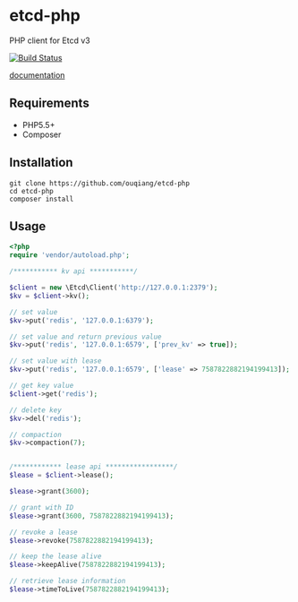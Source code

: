 # etcd-php
PHP client for Etcd v3

[![Build Status](https://travis-ci.org/ouqiang/etcd-php.png)](https://travis-ci.org/ouqiang/etcd-php)

[documentation](https://github.com/ouqiang/etcd-php/wiki)

Requirements
------------
* PHP5.5+
* Composer


Installation
------------
```shell
git clone https://github.com/ouqiang/etcd-php
cd etcd-php
composer install
```

Usage
------------

```php
<?php
require 'vendor/autoload.php';

/*********** kv api ***********/

$client = new \Etcd\Client('http://127.0.0.1:2379');
$kv = $client->kv();

// set value
$kv->put('redis', '127.0.0.1:6379');

// set value and return previous value
$kv->put('redis', '127.0.0.1:6579', ['prev_kv' => true]);

// set value with lease
$kv->put('redis', '127.0.0.1:6579', ['lease' => 7587822882194199413]);

// get key value
$client->get('redis');

// delete key
$kv->del('redis');

// compaction
$kv->compaction(7);


/************ lease api *****************/
$lease = $client->lease();

$lease->grant(3600);

// grant with ID
$lease->grant(3600, 7587822882194199413);

// revoke a lease
$lease->revoke(7587822882194199413);

// keep the lease alive
$lease->keepAlive(7587822882194199413);

// retrieve lease information
$lease->timeToLive(7587822882194199413);

```
